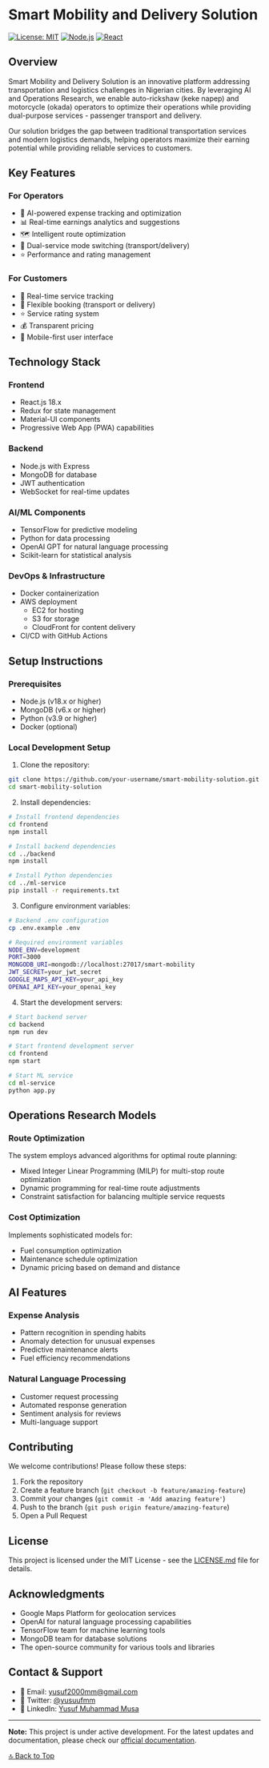 # Smart Mobility and Delivery Solution

[![License: MIT](https://img.shields.io/badge/License-MIT-yellow.svg)](https://opensource.org/licenses/MIT)
[![Node.js](https://img.shields.io/badge/Node.js-v18.x-green.svg)](https://nodejs.org)
[![React](https://img.shields.io/badge/React-v18.x-blue.svg)](https://reactjs.org)

## Overview

Smart Mobility and Delivery Solution is an innovative platform addressing transportation and logistics challenges in Nigerian cities. By leveraging AI and Operations Research, we enable auto-rickshaw (keke napep) and motorcycle (okada) operators to optimize their operations while providing dual-purpose services - passenger transport and delivery.

Our solution bridges the gap between traditional transportation services and modern logistics demands, helping operators maximize their earning potential while providing reliable services to customers.

## Key Features

### For Operators
- 🤖 AI-powered expense tracking and optimization
- 📊 Real-time earnings analytics and suggestions
- 🗺️ Intelligent route optimization
- 📱 Dual-service mode switching (transport/delivery)
- ⭐ Performance and rating management

### For Customers
- 📍 Real-time service tracking
- 🔄 Flexible booking (transport or delivery)
- ⭐ Service rating system
- 💰 Transparent pricing
- 📱 Mobile-first user interface

## Technology Stack

### Frontend
- React.js 18.x
- Redux for state management
- Material-UI components
- Progressive Web App (PWA) capabilities

### Backend
- Node.js with Express
- MongoDB for database
- JWT authentication
- WebSocket for real-time updates

### AI/ML Components
- TensorFlow for predictive modeling
- Python for data processing
- OpenAI GPT for natural language processing
- Scikit-learn for statistical analysis

### DevOps & Infrastructure
- Docker containerization
- AWS deployment
  - EC2 for hosting
  - S3 for storage
  - CloudFront for content delivery
- CI/CD with GitHub Actions

## Setup Instructions

### Prerequisites
- Node.js (v18.x or higher)
- MongoDB (v6.x or higher)
- Python (v3.9 or higher)
- Docker (optional)

### Local Development Setup

1. Clone the repository:
```bash
git clone https://github.com/your-username/smart-mobility-solution.git
cd smart-mobility-solution
```

2. Install dependencies:
```bash
# Install frontend dependencies
cd frontend
npm install

# Install backend dependencies
cd ../backend
npm install

# Install Python dependencies
cd ../ml-service
pip install -r requirements.txt
```

3. Configure environment variables:
```bash
# Backend .env configuration
cp .env.example .env

# Required environment variables
NODE_ENV=development
PORT=3000
MONGODB_URI=mongodb://localhost:27017/smart-mobility
JWT_SECRET=your_jwt_secret
GOOGLE_MAPS_API_KEY=your_api_key
OPENAI_API_KEY=your_openai_key
```

4. Start the development servers:
```bash
# Start backend server
cd backend
npm run dev

# Start frontend development server
cd frontend
npm start

# Start ML service
cd ml-service
python app.py
```

## Operations Research Models

### Route Optimization
The system employs advanced algorithms for optimal route planning:
- Mixed Integer Linear Programming (MILP) for multi-stop route optimization
- Dynamic programming for real-time route adjustments
- Constraint satisfaction for balancing multiple service requests

### Cost Optimization
Implements sophisticated models for:
- Fuel consumption optimization
- Maintenance schedule optimization
- Dynamic pricing based on demand and distance

## AI Features

### Expense Analysis
- Pattern recognition in spending habits
- Anomaly detection for unusual expenses
- Predictive maintenance alerts
- Fuel efficiency recommendations

### Natural Language Processing
- Customer request processing
- Automated response generation
- Sentiment analysis for reviews
- Multi-language support

## Contributing

We welcome contributions! Please follow these steps:

1. Fork the repository
2. Create a feature branch (`git checkout -b feature/amazing-feature`)
3. Commit your changes (`git commit -m 'Add amazing feature'`)
4. Push to the branch (`git push origin feature/amazing-feature`)
5. Open a Pull Request


## License

This project is licensed under the MIT License - see the [LICENSE.md](LICENSE.md) file for details.

## Acknowledgments

- Google Maps Platform for geolocation services
- OpenAI for natural language processing capabilities
- TensorFlow team for machine learning tools
- MongoDB team for database solutions
- The open-source community for various tools and libraries

## Contact & Support

- 📧 Email: yusuf2000mm@gmail.com
- 💬 Twitter: [@yusuufmm](https://twitter.com/yusuufmm)
- 👥 LinkedIn: [Yusuf Muhammad Musa](https://linkedin.com/yusuufmm)

---

**Note:** This project is under active development. For the latest updates and documentation, please check our [official documentation](https://docs.smartmobility.com).

[🔝 Back to Top](#smart-mobility-and-delivery-solution)
